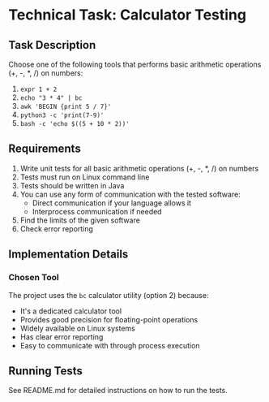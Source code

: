 # Technical Task: Calculator Testing

## Task Description

Choose one of the following tools that performs basic arithmetic operations (+, -, *, /) on numbers:

1. `expr 1 + 2`
2. `echo "3 * 4" | bc`
3. `awk 'BEGIN {print 5 / 7}'`
4. `python3 -c 'print(7-9)'`
5. `bash -c 'echo $((5 + 10 * 2))'`

## Requirements

1. Write unit tests for all basic arithmetic operations (+, -, *, /) on numbers
2. Tests must run on Linux command line
3. Tests should be written in Java
4. You can use any form of communication with the tested software:
   - Direct communication if your language allows it
   - Interprocess communication if needed
5. Find the limits of the given software
6. Check error reporting

## Implementation Details

### Chosen Tool
The project uses the `bc` calculator utility (option 2) because:
- It's a dedicated calculator tool
- Provides good precision for floating-point operations
- Widely available on Linux systems
- Has clear error reporting
- Easy to communicate with through process execution

## Running Tests
See README.md for detailed instructions on how to run the tests. 